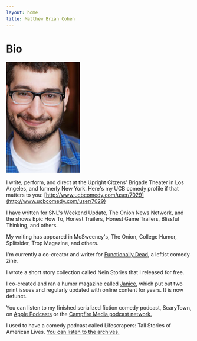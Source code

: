 ```yaml
---
layout: home
title: Matthew Brian Cohen
---
```


# Bio

![Matthew Brian Cohen - headshot](/headshot2_web_crop.jpg)

I write, perform, and direct at the Upright Citzens' Brigade Theater in Los Angeles, and formerly New York. Here's my UCB comedy profile if that matters to you: [http://www.ucbcomedy.com/user/7029](http://www.ucbcomedy.com/user/7029)

I have written for SNL's Weekend Update, The Onion News Network, and the shows Epic How To, Honest Trailers, Honest Game Trailers, Blissful Thinking, and others.

My writing has appeared in McSweeney's, The Onion, College Humor, Splitsider, Trop Magazine, and others.

I'm currently a co-creator and writer for [Functionally Dead](https://www.functionallydead.com), a leftist comedy zine.

I wrote a short story collection called Nein Stories that I released for free.

I co-created and ran a humor magazine called [Janice](https://www.janicemag.com), which put out two print issues and regularly updated with online content for years. It is now defunct.

You can listen to my finished serialized fiction comedy podcast, ScaryTown, on [Apple Podcasts](https://itunes.apple.com/us/podcast/scarytown/id1295260047?mt=2) or the [Campfire Media podcast network.](http://wearecampfire.media/podcasts/scarytown/)

I used to have a comedy podcast called Lifescrapers: Tall Stories of American Lives. [You can listen to the archives.](/media/lifescrapers)
